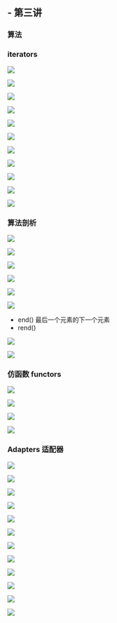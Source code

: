 ## - 第三讲

### 算法

### iterators

![](../imgs/STL/its1.png)

![](../imgs/STL/its2.png)

![](../imgs/STL/its3.png)

![](../imgs/STL/its4.png)

![](../imgs/STL/its5.png)

![](../imgs/STL/its6.png)

![](../imgs/STL/its7.png)

![](../imgs/STL/its8.png)

![](../imgs/STL/its9.png)

![](../imgs/STL/its10.png)

![](../imgs/STL/its11.png)



### 算法剖析

![](../imgs/STL/algorithm1.png)

![](../imgs/STL/algorithm2.png)

![](../imgs/STL/algorithm3.png)

![](../imgs/STL/algorithm4.png)

![](../imgs/STL/algorithm5.png)

![](../imgs/STL/algorithm6.png)



- end() 最后一个元素的下一个元素
- rend() 

![](../imgs/STL/algorithm7.png)

![](../imgs/STL/algorithm8.png)



### 仿函数 functors

![](../imgs/STL/functors1.png)

![](../imgs/STL/functors2.png)

![](../imgs/STL/functors3.png)

![](../imgs/STL/functors4.png)

### Adapters 适配器

![](../imgs/STL/adapter1.png)

![](../imgs/STL/adapter2.png)

![](../imgs/STL/adapter3.png)

![](../imgs/STL/adapter4.png)

![](../imgs/STL/adapter5.png)

![](../imgs/STL/adapter6.png)

![](../imgs/STL/adapter7.png)

![](../imgs/STL/adapter8.png)

![](../imgs/STL/adapter9.png)

![](../imgs/STL/adapter10.png)

![](../imgs/STL/adapter11.png)

![](../imgs/STL/adapter12.png)
